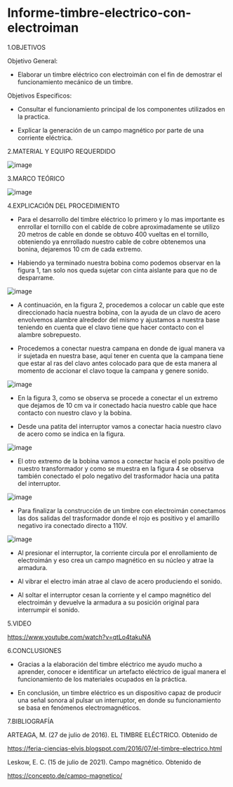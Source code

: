 # Informe-timbre-electrico-con-electroiman

1.OBJETIVOS

Objetivo General:

* Elaborar un timbre eléctrico con electroimán con el fin de demostrar el funcionamiento mecánico de un timbre. 

Objetivos Especificos:

* Consultar el funcionamiento principal de los componentes utilizados en la practica.

* Explicar la generación de un campo magnético por parte de una corriente eléctrica.

2.MATERIAL Y EQUIPO REQUERDIDO

![image](https://user-images.githubusercontent.com/93733175/156644806-75945f0b-6eb4-48b6-9b61-1e543d0fbc1c.png)

3.MARCO TEÓRICO

![image](https://user-images.githubusercontent.com/93733175/156599410-79143190-1516-491e-8e7a-f9b752c53aa3.png)

4.EXPLICACIÓN DEL PROCEDIMIENTO

* Para el desarrollo del timbre eléctrico lo primero y lo mas importante es enrrollar el tornillo con el cablde de cobre aproximadamente se utilizo 20 metros de cable en donde se obtuvo 400 vueltas en el tornillo, obteniendo ya enrrollado nuestro cable de cobre obtenemos una bonina, dejaremos 10 cm de cada extremo.

* Habiendo ya terminado nuestra bobina como podemos observar en la figura 1, tan solo nos queda sujetar con cinta aislante para que no de desparrame. 

![image](https://user-images.githubusercontent.com/93733175/156644928-5405b925-a0ba-4e9f-be40-a29ebb3084c0.png)

* A continuación, en la figura 2, procedemos a colocar un cable que este direccionado hacia nuestra bobina, con la ayuda de un clavo de acero envolvemos alambre alrededor del mismo y ajustamos a nuestra base teniendo en cuenta que el clavo tiene que hacer contacto con el alambre sobrepuesto.

*	Procedemos a conectar nuestra campana en donde de igual manera va ir sujetada en nuestra base, aquí tener en cuenta que la campana tiene que estar al ras del clavo antes colocado para que de esta manera al momento de accionar el clavo toque la campana y genere sonido.

![image](https://user-images.githubusercontent.com/93733175/156645007-073dc83c-6a10-4709-bf67-2791472abf4d.png)

*	En la figura 3, como se observa se procede a conectar el un extremo que dejamos de 10 cm va ir conectado hacia nuestro cable que hace contacto con nuestro clavo y la bobina.

*	Desde una patita del interruptor vamos a conectar hacia nuestro clavo de acero como se indica en la figura. 

![image](https://user-images.githubusercontent.com/93733175/156645139-5a014503-eb43-4927-bb40-a9a10a1acdf5.png)

*	El otro extremo de la bobina vamos a conectar hacia el polo positivo de nuestro transformador y como se muestra en la figura 4 se observa también conectado el polo negativo del trasformador hacia una patita del interruptor.

![image](https://user-images.githubusercontent.com/93733175/156645201-44f574f3-bda3-42bc-bcd4-571b4211daa9.png)

*	Para finalizar la construcción de un timbre con electroimán conectamos las dos salidas del trasformador donde el rojo es positivo y el amarillo negativo ira conectado directo a 110V.

![image](https://user-images.githubusercontent.com/93733175/156645264-8dd55b19-89ba-416f-b434-b979c546e8e7.png)

*	Al presionar el interruptor, la corriente circula por el enrollamiento de electroimán y eso crea un campo magnético en su núcleo y atrae la armadura.

*	Al vibrar el electro imán atrae al clavo de acero produciendo el sonido.

*	Al soltar el interruptor cesan la corriente y el campo magnético del electroimán y devuelve la armadura a su posición original para interrumpir el sonido.

5.VIDEO

https://www.youtube.com/watch?v=qtLo4takuNA

6.CONCLUSIONES

*	Gracias a la elaboración del timbre eléctrico me ayudo mucho a aprender, conocer e identificar un artefacto eléctrico de igual manera el funcionamiento de los materiales ocupados en la práctica.

*	En conclusión, un timbre eléctrico es un dispositivo capaz de producir una señal sonora al pulsar un interruptor, en donde su funcionamiento se basa en fenómenos electromagnéticos.

7.BIBLIOGRAFÍA

ARTEAGA, M. (27 de julio de 2016). EL TIMBRE ELÉCTRICO. Obtenido de 

https://feria-ciencias-elvis.blogspot.com/2016/07/el-timbre-electrico.html

Leskow, E. C. (15 de julio de 2021). Campo magnético. Obtenido de 

https://concepto.de/campo-magnetico/


